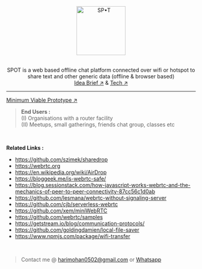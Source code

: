<div align ="center"><img src="https://user-images.githubusercontent.com/75234157/192102190-ed065862-4cdd-4fe3-b920-8f03b16ea405.png" alt="SP•T" width="130" ><br><br>

SPOT is a web based offline chat platform connected over wifi or hotspot to share text and other generic data (offline & browser based) <br> [Idea Brief ↗︎](https://github.com/devignx/spoted/blob/master/idea.md) & [Tech ↗︎](https://github.com/devignx/spoted/blob/master/tech.md) <br></div>


***
[Minimum Viable Prototype ↗︎](https://lun-eu.icons8.com/pr/B-scL0WvtUe_UACGJXctXw/ZbjkIqW_5kWJOD6B0_BsTQ/index.html)<br>

> **End Users :** <br>
(I) Organisations with a router facility <br>
(II) Meetups, small gatherings, friends chat group, classes etc<br>
<br>

**Related Links :**
- https://github.com/szimek/sharedrop 
- https://webrtc.org
- https://en.wikipedia.org/wiki/AirDrop
- https://bloggeek.me/is-webrtc-safe/
- https://blog.sessionstack.com/how-javascript-works-webrtc-and-the-mechanics-of-peer-to-peer-connectivity-87cc56c1d0ab
- https://github.com/lesmana/webrtc-without-signaling-server
- https://github.com/cjb/serverless-webrtc
- https://github.com/xem/miniWebRTC
- https://github.com/webrtc/samples
- https://getstream.io/blog/communication-protocols/
- https://github.com/goldingdamien/local-file-saver
- https://www.npmjs.com/package/wifi-transfer

<br>

> Contact me @ harimohan0502@gmail.com or [Whatsapp](https://wa.me/919345160259)
